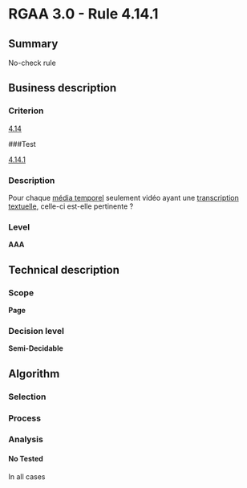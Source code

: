 # RGAA 3.0 -  Rule 4.14.1

## Summary

No-check rule

## Business description

### Criterion

[4.14](http://disic.github.io/rgaa_referentiel_en/RGAA3.0_Criteria_English_version_v1.html#crit-4-14)

###Test

[4.14.1](http://disic.github.io/rgaa_referentiel_en/RGAA3.0_Criteria_English_version_v1.html#test-4-14-1)

### Description

Pour chaque <a href="http://references.modernisation.gouv.fr/referentiel-technique-0#mMediaTemp">m&eacute;dia temporel</a> seulement vid&eacute;o ayant une <a href="http://references.modernisation.gouv.fr/referentiel-technique-0#mTranscriptTextuel">transcription textuelle</a>, celle-ci est-elle pertinente ?

### Level

**AAA**

## Technical description

### Scope

**Page**

### Decision level

**Semi-Decidable**

## Algorithm

### Selection

### Process

### Analysis

#### No Tested 

In all cases
